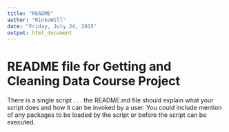 ```yaml
---
title: "README"
author: "RinkoWill"
date: "Friday, July 24, 2015"
output: html_document
---
```


# README file for Getting and Cleaning Data Course Project
There is a single script . . .
 the README.md file should explain what your script does and how it can be invoked by a user. You could include mention of any packages to be loaded by the script or before the script can be executed. 